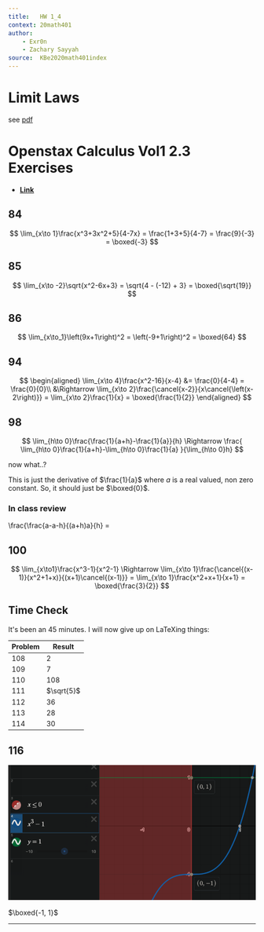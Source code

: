 ```yaml
---
title:   HW 1_4
context: 20math401
author:  
	- Exr0n
	- Zachary Sayyah
source:  KBe2020math401index
---
```


# Limit Laws
see [pdf](KBe20math401srcLimitLawsBrainstorm.pdf)

# Openstax Calculus Vol1 2.3 Exercises
- [**Link**](https://openstax.org/books/calculus-volume-1/pages/2-3-the-limit-laws)

## 84
$$
\lim_{x\to 1}\frac{x^3+3x^2+5}{4-7x} = \frac{1+3+5}{4-7} = \frac{9}{-3} = \boxed{-3}
$$

## 85
$$
\lim_{x\to -2}\sqrt{x^2-6x+3} = \sqrt{4 - (-12) + 3} = \boxed{\sqrt{19}}
$$

## 86
$$
\lim_{x\to_1}\left(9x+1\right)^2 = \left(-9+1\right)^2 = \boxed{64}
$$

## 94
$$
\begin{aligned}
\lim_{x\to 4}\frac{x^2-16}{x-4} &= \frac{0}{4-4} = \frac{0}{0}\\
&\Rightarrow \lim_{x\to 2}\frac{\cancel{x-2}}{x\cancel{\left(x-2\right)}} = \lim_{x\to 2}\frac{1}{x} = \boxed{\frac{1}{2}}
\end{aligned}
$$

## 98

$$
\lim_{h\to 0}\frac{\frac{1}{a+h}-\frac{1}{a}}{h} \Rightarrow \frac{ \lim_{h\to 0}\frac{1}{a+h}-\lim_{h\to 0}\frac{1}{a} }{\lim_{h\to 0}h}
$$

now what..?

This is just the derivative of $\frac{1}{a}$ where $a$ is a real valued, non zero constant. So, it should just be $\boxed{0}$.

### In class review
\frac{\frac{a-a-h}{(a+h)a}{h} = 

## 100
$$
\lim_{x\to1}\frac{x^3-1}{x^2-1} \Rightarrow \lim_{x\to 1}\frac{\cancel{(x-1)}(x^2+1+x)}{(x+1)\cancel{(x-1)}} = \lim_{x\to 1}\frac{x^2+x+1}{x+1} = \boxed{\frac{3}{2}}
$$

## Time Check
It's been an 45 minutes. I will now give up on LaTeXing things:

| Problem | Result |
|---------|--------|
| 108 | 2			|
| 109 | 7			|
| 110 | 108			|
| 111 | $\sqrt{5}$	|
| 112 | 36 |
| 113 | 28 |
| 114 | 30 |

## 116
![](KBe20math401src1u4p116graph.png) 

$\boxed{-1, 1}$

---


